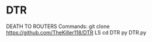 # DTR
DEATH TO ROUTERS
Commands:
git clone https://github.com/TheKiller118/DTR
LS
cd DTR 
py DTR.py
